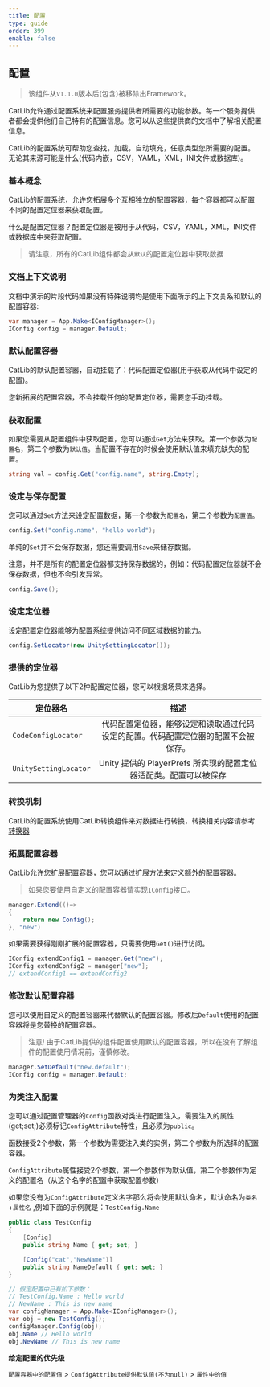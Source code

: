 ```yaml
---
title: 配置
type: guide
order: 399
enable: false
---
```


## 配置

> 该组件从`V1.1.0`版本后(包含)被移除出Framework。

CatLib允许通过配置系统来配置服务提供者所需要的功能参数。每一个服务提供者都会提供他们自己特有的配置信息。您可以从这些提供商的文档中了解相关配置信息。

CatLib的配置系统可帮助您查找，加载，自动填充，任意类型您所需要的配置。无论其来源可能是什么(代码内嵌，CSV，YAML，XML，INI文件或数据库)。

### 基本概念

CatLib的配置系统，允许您拓展多个互相独立的配置容器，每个容器都可以配置不同的配置定位器来获取配置。

什么是配置定位器？配置定位器是被用于从代码，CSV，YAML，XML，INI文件或数据库中来获取配置。

> 请注意，所有的CatLib组件都会从`默认`的配置定位器中获取数据

### 文档上下文说明

文档中演示的片段代码如果没有特殊说明均是使用下面所示的上下文关系和默认的配置容器:

``` csharp
var manager = App.Make<IConfigManager>();
IConfig config = manager.Default;
```

### 默认配置容器

CatLib的默认配置容器，自动挂载了：代码配置定位器(用于获取从代码中设定的配置)。

您新拓展的配置容器，不会挂载任何的配置定位器，需要您手动挂载。

### 获取配置

如果您需要从配置组件中获取配置，您可以通过`Get`方法来获取。第一个参数为`配置名`，第二个参数为`默认值`。当配置不存在的时候会使用默认值来填充缺失的配置。

``` csharp
string val = config.Get("config.name", string.Empty);
```

### 设定与保存配置

您可以通过`Set`方法来设定配置数据，第一个参数为`配置名`，第二个参数为`配置值`。

``` csharp
config.Set("config.name", "hello world");
```

单纯的`Set`并不会保存数据，您还需要调用`Save`来储存数据。

注意，并不是所有的配置定位器都支持保存数据的，例如：代码配置定位器就不会保存数据，但也不会引发异常。

``` csharp
config.Save();
```

### 设定定位器

设定配置定位器能够为配置系统提供访问不同区域数据的能力。

``` csharp
config.SetLocator(new UnitySettingLocator());
```

### 提供的定位器

CatLib为您提供了以下2种配置定位器，您可以根据场景来选择。

| 定位器名                | 描述                                                                     |
| ---------------------- |:-----------------------------------------------------------------------:|
| `CodeConfigLocator`    | 代码配置定位器，能够设定和读取通过代码设定的配置。代码配置定位器的配置不会被保存。    |
| `UnitySettingLocator`  | Unity 提供的 PlayerPrefs 所实现的配置定位器适配类。配置可以被保存               |

### 转换机制

CatLib的配置系统使用CatLib转换组件来对数据进行转换，转换相关内容请参考[转换器](converters.md)

### 拓展配置容器

CatLib允许您扩展配置容器，您可以通过扩展方法来定义额外的配置容器。

> 如果您要使用自定义的配置容器请实现`IConfig`接口。

``` csharp
manager.Extend(()=>
{
    return new Config();
}, "new")
```

如果需要获得刚刚扩展的配置容器，只需要使用`Get()`进行访问。

``` csharp
IConfig extendConfig1 = manager.Get("new");
IConfig extendConfig2 = manager["new"];
// extendConfig1 == extendConfig2
```

### 修改默认配置容器

您可以使用自定义的配置容器来代替默认的配置容器。修改后`Default`使用的配置容器将是您替换的配置容器。

> 注意! 由于CatLib提供的组件配置使用默认的配置容器，所以在没有了解组件的配置使用情况前，谨慎修改。

``` csharp
manager.SetDefault("new.default");
IConfig config = manager.Default;
```

### 为类注入配置

您可以通过配置管理器的`Config`函数对类进行配置注入，需要注入的属性(get;set;)必须标记`ConfigAttribute`特性，且必须为`public`。

函数接受2个参数，第一个参数为需要注入类的实例，第二个参数为所选择的配置容器。

`ConfigAttribute`属性接受2个参数，第一个参数作为默认值，第二个参数作为定义的配置名（从这个名字的配置中获取配置参数）

如果您没有为`ConfigAttribute`定义名字那么将会使用默认命名，默认命名为`类名`+`属性名` ,例如下面的示例就是：`TestConfig.Name`

``` csharp
public class TestConfig
{
    [Config]
    public string Name { get; set; }

    [Config("cat","NewName")]
    public string NameDefault { get; set; }
}
```

``` csharp
// 假定配置中已有如下参数：
// TestConfig.Name : Hello world 
// NewName : This is new name
var configManager = App.Make<IConfigManager>();
var obj = new TestConfig();
configManager.Config(obj);
obj.Name // Hello world
obj.NewName // This is new name
```

**给定配置的优先级**

`配置容器中的配置值` > `ConfigAttribute提供默认值(不为null)` > `属性中的值`